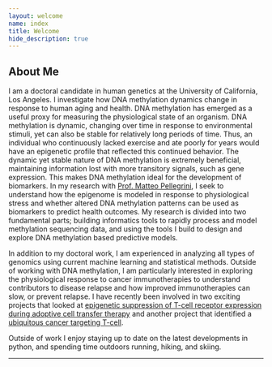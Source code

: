 ```yaml
---
layout: welcome
name: index
title: Welcome
hide_description: true
---
```


## About Me

I am a doctoral candidate in human genetics at the University of California, Los Angeles.  I investigate how DNA methylation dynamics change in response to human aging and health. DNA methylation has emerged as a useful proxy for measuring the physiological state of an organism. DNA methylation is dynamic, changing over time in response to environmental stimuli, yet can also be stable for relatively long periods of time. Thus, an individual who continuously lacked exercise and ate poorly for years would have an epigenetic profile that reflected this continued behavior. The dynamic yet stable nature of DNA methylation is extremely beneficial, maintaining information lost with more transitory signals, such as gene expression. This makes DNA methylation ideal for the development of biomarkers. In my research with [Prof. Matteo Pellegrini](https://www.pellegrini.mcdb.ucla.edu/), I seek to  understand how the epigenome is modeled in response to physiological stress and whether altered DNA methylation patterns can be used as biomarkers to predict health outcomes. My research is divided into two fundamental parts; building informatics tools to rapidly process and model methylation sequencing data, and using the tools I build to design and explore DNA methylation based predictive models.

In addition to my doctoral work, I am experienced in analyzing all types of genomics using current machine learning and statistical methods. Outside of working with DNA methylation, I am particularly interested in exploring the physiological response to cancer immunotherapies to understand contributors to disease relapse and how improved immunotherapies can slow, or prevent relapse. I have recently been involved in two exciting projects that looked at [epigenetic suppression of T-cell receptor expression during adoptive cell transfer therapy](https://cancerdiscovery.aacrjournals.org/content/10/11/1645) and another project that identified a [ubiquitous cancer targeting T-cell](https://cancerdiscovery.aacrjournals.org/content/10/11/1645).

Outside of work I enjoy staying up to date on the latest developments in python, and spending time outdoors running, hiking, and skiing.

***

<!--author-->
